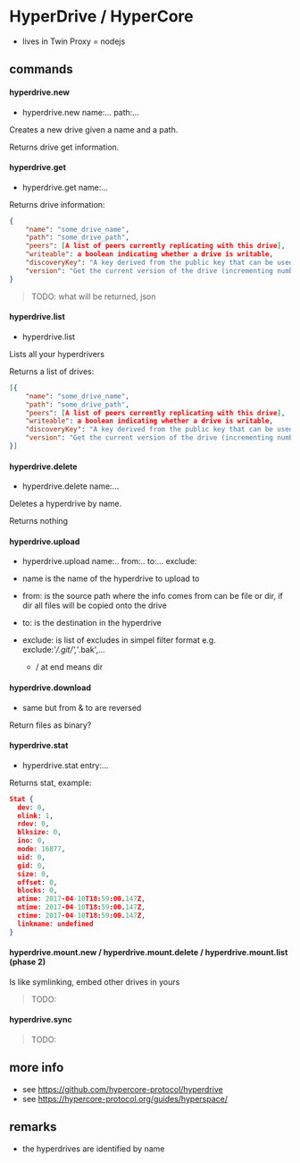 # HyperDrive / HyperCore

- lives in Twin Proxy = nodejs

## commands

#### hyperdrive.new

- hyperdrive.new name:... path:...

Creates a new drive given a name and a path.

Returns drive get information.

#### hyperdrive.get

- hyperdrive.get name:...

Returns drive information:

```json
{
    "name": "some_drive_name",
    "path": "some_drive_path",
    "peers": [A list of peers currently replicating with this drive],
    "writeable": a boolean indicating whether a drive is writable,
    "discoveryKey": "A key derived from the public key that can be used to discovery other peers sharing this drive.",
    "version": "Get the current version of the drive (incrementing number)."
}
```

> TODO: what will be returned, json

#### hyperdrive.list

- hyperdrive.list

Lists all your hyperdrivers

Returns a list of drives:

```json
[{
    "name": "some_drive_name",
    "path": "some_drive_path",
    "peers": [A list of peers currently replicating with this drive],
    "writeable": a boolean indicating whether a drive is writable,
    "discoveryKey": "A key derived from the public key that can be used to discovery other peers sharing this drive.",
    "version": "Get the current version of the drive (incrementing number)."
}]
```

#### hyperdrive.delete

- hyperdrive.delete name:...

Deletes a hyperdrive by name.

Returns nothing

#### hyperdrive.upload

- hyperdrive.upload name:.. from:.. to:... exclude:

- name is the name of the hyperdrive to upload to
- from: is the source path where the info comes from can be file or dir, if dir all files will be copied onto the drive
- to: is the destination in the hyperdrive
- exclude: is list of excludes in simpel filter format e.g. exclude:'_/.git/','_.bak',...
  - / at end means dir

#### hyperdrive.download

- same but from & to are reversed

Return files as binary?

#### hyperdrive.stat

- hyperdrive.stat entry:...

Returns stat, example:

```json
Stat {
  dev: 0,
  nlink: 1,
  rdev: 0,
  blksize: 0,
  ino: 0,
  mode: 16877,
  uid: 0,
  gid: 0,
  size: 0,
  offset: 0,
  blocks: 0,
  atime: 2017-04-10T18:59:00.147Z,
  mtime: 2017-04-10T18:59:00.147Z,
  ctime: 2017-04-10T18:59:00.147Z,
  linkname: undefined
}
```

#### hyperdrive.mount.new / hyperdrive.mount.delete / hyperdrive.mount.list (phase 2)

Is like symlinking, embed other drives in yours

> TODO:

#### hyperdrive.sync

> TODO:

## more info

- see https://github.com/hypercore-protocol/hyperdrive
- see https://hypercore-protocol.org/guides/hyperspace/

## remarks

- the hyperdrives are identified by name